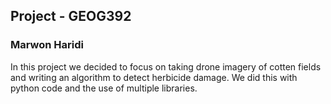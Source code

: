 ## Project - GEOG392
### Marwon Haridi
In this project we decided to focus on taking drone imagery of cotten fields and writing an algorithm to detect
herbicide damage. We did this with python code and the use of multiple libraries.

